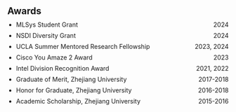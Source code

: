 <h2 style="margin:25px 0 10px;">Awards</h2>

<ul style="margin:0 0 5px; list-style-type: disc; padding-left: 20px;">
  <li style="display: list-item; margin-bottom: 8px;">
    <div style="display: flex; justify-content: space-between; align-items: baseline;">
      <span style="flex: 1; margin-right: 15px;">MLSys Student Grant</span>
      <span style="white-space: nowrap;">2024</span>
    </div>
  </li>
  <li style="display: list-item; margin-bottom: 8px;">
    <div style="display: flex; justify-content: space-between; align-items: baseline;">
      <span style="flex: 1; margin-right: 15px;">NSDI Diversity Grant</span>
      <span style="white-space: nowrap;">2024</span>
    </div>
  </li>
  <li style="display: list-item; margin-bottom: 8px;">
    <div style="display: flex; justify-content: space-between; align-items: baseline;">
      <span style="flex: 1; margin-right: 15px;">UCLA Summer Mentored Research Fellowship</span>
      <span style="white-space: nowrap;">2023, 2024</span>
    </div>
  </li>
  <li style="display: list-item; margin-bottom: 8px;">
    <div style="display: flex; justify-content: space-between; align-items: baseline;">
      <span style="flex: 1; margin-right: 15px;">Cisco You Amaze 2 Award</span>
      <span style="white-space: nowrap;">2023</span>
    </div>
  </li>
  <li style="display: list-item; margin-bottom: 8px;">
    <div style="display: flex; justify-content: space-between; align-items: baseline;">
      <span style="flex: 1; margin-right: 15px;">Intel Division Recognition Award</span>
      <span style="white-space: nowrap;">2021, 2022</span>
    </div>
  </li>
  <li style="display: list-item; margin-bottom: 8px;">
    <div style="display: flex; justify-content: space-between; align-items: baseline;">
      <span style="flex: 1; margin-right: 15px;">Graduate of Merit, Zhejiang University</span>
      <span style="white-space: nowrap;">2017-2018</span>
    </div>
  </li>
  <li style="display: list-item; margin-bottom: 8px;">
    <div style="display: flex; justify-content: space-between; align-items: baseline;">
      <span style="flex: 1; margin-right: 15px;">Honor for Graduate, Zhejiang University</span>
      <span style="white-space: nowrap;">2016-2018</span>
    </div>
  </li>
  <li style="display: list-item; margin-bottom: 8px;">
    <div style="display: flex; justify-content: space-between; align-items: baseline;">
      <span style="flex: 1; margin-right: 15px;">Academic Scholarship, Zhejiang University</span>
      <span style="white-space: nowrap;">2015-2016</span>
    </div>
  </li>
</ul>